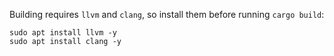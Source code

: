 Building requires `llvm` and `clang`, so install them before running `cargo build`:
```shell
sudo apt install llvm -y
sudo apt install clang -y
```
